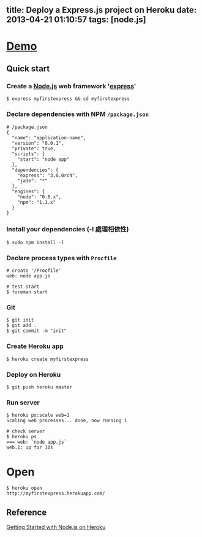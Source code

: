 title: Deploy a Express.js project on Heroku
date: 2013-04-21 01:10:57
tags: [node.js]
---
# [Demo](http://myfirstexpress.herokuapp.com/)
## Quick start
### Create a [Node.js](http://nodejs.org/) web framework '[express](http://expressjs.com/)'
```
$ express myfirstexpress && cd myfirstexpress
```
<!-- more -->
### Declare dependencies with NPM `/package.json` 
```
# /package.json
{
  "name": "application-name",
  "version": "0.0.1",
  "private": true,
  "scripts": {
    "start": "node app"
  },
  "dependencies": {
    "express": "3.0.0rc4",
    "jade": "*"
  },
  "engines": {
    "node": "0.8.x",
    "npm": "1.1.x"
  } 
}
```

### Install your dependencies (-l 處理相依性)
```
$ sudo npm install -l
````

### Declare process types with `Procfile`
```
# create '/Procfile'
web: node app.js

# test start
$ foreman start
```

### Git
```
$ git init
$ git add .
$ git commit -m "init"
```

### Create Heroku app
```
$ heroku create myfirstexpress
```
### Deploy on Heroku 
```
$ git push heroku master
```
### Run server
```
$ heroku ps:scale web=1
Scaling web processes... done, now running 1

# check server
$ heroku ps
=== web: `node app.js`
web.1: up for 10s
```
# Open
```
$ heroku open
http://myfirstexpress.herokuapp.com/
```
## Reference
[Getting Started with Node.js on Heroku](https://devcenter.heroku.com/articles/nodejs#listing-and-scaling-dynos)